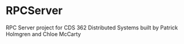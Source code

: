 # RPCServer
RPC Server project for CDS 362 Distributed Systems built by Patrick Holmgren and Chloe McCarty
